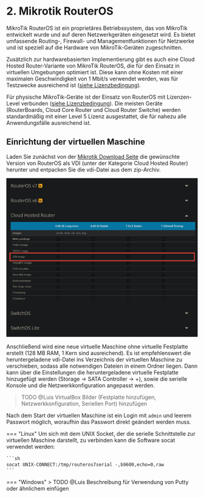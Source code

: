 # 2. Mikrotik RouterOS

MikroTik RouterOS ist ein proprietäres Betriebssystem, das von MikroTik entwickelt wurde und auf deren Netzwerkgeräten
eingesetzt wird. Es bietet umfassende Routing-, Firewall- und Managementfunktionen für Netzwerke und ist speziell auf
die Hardware von MikroTik-Geräten zugeschnitten.

Zusätzlich zur hardwarebasierten Implementierung gibt es auch eine Cloud Hosted Router-Variante von MikroTik RouterOS,
die für den Einsatz in virtuellen Umgebungen optimiert ist. Diese kann ohne Kosten mit einer maximalen Geschwindigkeit 
von 1 Mbit/s verwendet werden, was für Testzwecke ausreichend ist
([siehe Lizenzbedingung](https://wiki.mikrotik.com/wiki/Manual:CHR#CHR_Licensing)).

Für physische MikroTik-Geräte ist der Einsatz von RouterOS mit Lizenzen-Level verbunden
([siehe Lizenzbedingung](https://wiki.mikrotik.com/wiki/Manual:License#License_Levels)). Die meisten Geräte 
(RouterBoards, Cloud Core Router und Cloud Router Switche) werden standardmäßig mit einer Level 5 Lizenz ausgestattet, 
die für nahezu alle Anwendungsfälle ausreichend ist.

## Einrichtung der virtuellen Maschine
Laden Sie zunächst von der [Mikrotik Download Seite](https://mikrotik.com/download) die gewünschte Version von RouterOS 
als VDI (unter der Kategorie Cloud Hosted Router) herunter und entpacken Sie die vdi-Datei aus dem zip-Archiv. 

![](../assets/img/setup/mikrotik-download-chr.png)

Anschließend wird eine neue virtuelle Maschine ohne virtuelle Festplatte erstellt (128 MB RAM, 1 Kern sind ausreichend).
Es ist empfehlenswert die heruntergeladene vdi-Datei ins Verzeichnis der virtuellen Maschine zu verschieben, sodass alle
notwendigen Dateien in einem Ordner liegen. Dann kann über die Einstellungen die heruntergeladene virtuelle Festplatte
hinzugefügt werden (Storage -> SATA Controller -> +), sowie die serielle Konsole und die Netzwerkkonfiguration angepasst 
werden. 

> TODO @Luis VirtualBox Bilder (Festplatte hinzufügen, Netzwerkkonfiguration, Seriellen Port) hinzufügen

Nach dem Start der virtuellen Maschine ist ein Login mit `admin` und leerem Passwort möglich, woraufhin das Passwort 
direkt geändert werden muss.

=== "Linux"
    Um sich mit dem UNIX Socket, der die serielle Schnittstelle zur virtuellen Maschine darstellt, zu verbinden kann die
    Software socat verwendet werden:

    ```sh
    socat UNIX-CONNECT:/tmp/routeros7serial -,b9600,echo=0,raw
    ```

=== "Windows"
    > TODO @Luis Beschreibung für Verwendung von Putty oder ähnlichem einfügen
